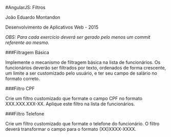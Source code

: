#AngularJS: Filtros

João Eduardo Montandon

Desenvolvimento de Aplicativos Web - 2015

*OBS: Para cada exercício deverá ser gerado pelo menos um commit referente ao mesmo.*

###Filtragem Básica

Implemente o mecanismo de filtragem básica na lista de funcionários. Os funcionários deverão ser filtrados por texto, ordenados de forma crescente, um limite a ser customizado pelo usuário, e ter seu campo de salário no formato correto.

###Filtro CPF

Crie um filtro customizado que formate o campo CPF no formato XXX.XXX.XXX-XX. Aplique este filtro na lista de funcionários.

###Filtro Telefone

Crie um filtro customizado que formate o telefone do funcionário. O filtro deverá transformar o campo para o formato (XX)XXXX-XXXX.
